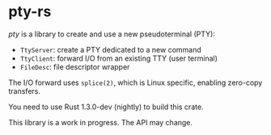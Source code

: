 # pty-rs

*pty* is a library to create and use a new pseudoterminal (PTY):
* `TtyServer`: create a PTY dedicated to a new command
* `TtyClient`: forward I/O from an existing TTY (user terminal)
* `FileDesc`: file descriptor wrapper

The I/O forward uses `splice(2)`, which is Linux specific, enabling zero-copy transfers.

You need to use Rust 1.3.0-dev (nightly) to build this crate.

This library is a work in progress.
The API may change.
